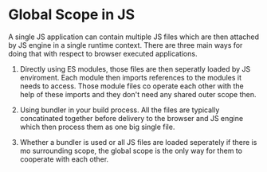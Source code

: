 # Global Scope in JS

A single JS application can contain multiple JS files which are then attached by JS engine in a single runtime context. There are three main ways for doing that with respect to browser executed applications.

1. Directly using ES modules, those files are then seperatly loaded by JS enviroment. Each module then imports references to the modules it needs to access. Those module files co operate each other with the help of these imports and they don't need any shared outer scope then.

2. Using bundler in your build process. All the files are typically concatinated together before delivery to the browser and JS engine which then process them as one big single file.

3. Whether a bundler is used or all JS files are loaded seperately if there is mo surrounding scope, the global scope is the only way for them to cooperate with each other.

